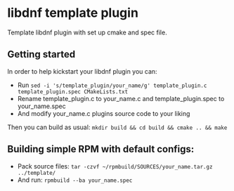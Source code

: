 # libdnf template plugin

Template libdnf plugin with set up cmake and spec file.

## Getting started

In order to help kickstart your libdnf plugin you can:
* Run ```sed -i 's/template_plugin/your_name/g' template_plugin.c template_plugin.spec CMakeLists.txt```
* Rename template_plugin.c to your_name.c and template_plugin.spec to your_name.spec
* And modify your_name.c plugins source code to your liking

Then you can build as usual: ```mkdir build && cd build && cmake .. && make```

## Building simple RPM with default configs:

 * Pack source files: ``` tar -czvf ~/rpmbuild/SOURCES/your_name.tar.gz ../template/ ```
 * And run: ```rpmbuild --ba your_name.spec``` 
